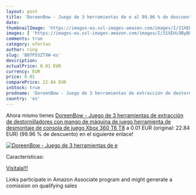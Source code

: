 ```yaml
---
layout: post
title: 'DoreenBow - Juego de 3 herramientas de e al 99.96 % de descuento'
date: 
thumbnailImage: 'https://images-eu.ssl-images-amazon.com/images/I/31XEHi9ByBL._SL200_.jpg'
images: [ 'https://images-eu.ssl-images-amazon.com/images/I/31XEHi9ByBL._SL200_.jpg' ]
comments: true
category: ofertas
author: ring
slug: 'B07P55ZTXW-es'
description:
actualPrice: 0.01 EUR
currency: EUR
price: 0.01
comparePrice: 22.84 EUR
inStock: true
prodname: 'DoreenBow - Juego de 3 herramientas de extracción de destornilladores con mango de máquina de juego  herramienta de desmontaje de consola de juego Xbox 360 T6 T8'
country: 'es'
---
```


Ahora mismo tienes [DoreenBow - Juego de 3 herramientas de extracción de destornilladores con mango de máquina de juego  herramienta de desmontaje de consola de juego Xbox 360 T6 T8](https://www.amazon.es/dp/B07P55ZTXW/?tag=tolees-21) a 0.01 EUR (original: 22.84 EUR) (99.96 %  de descuento) en el siguiente enlace!

[![DoreenBow - Juego de 3 herramientas de e](https://images-eu.ssl-images-amazon.com/images/I/31XEHi9ByBL._SL200_.jpg)](https://www.amazon.es/dp/B07P55ZTXW/?tag=tolees-21)

Características:


[Visítala!!!](https://www.amazon.es/dp/B07P55ZTXW/?tag=tolees-21)

Links participate in Amazon Associate program and might generate a comission on qualifying sales
